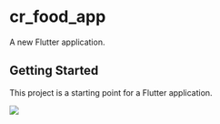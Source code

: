 # cr_food_app

A new Flutter application.

## Getting Started

This project is a starting point for a Flutter application.

![](/assets/gitpic.png)
